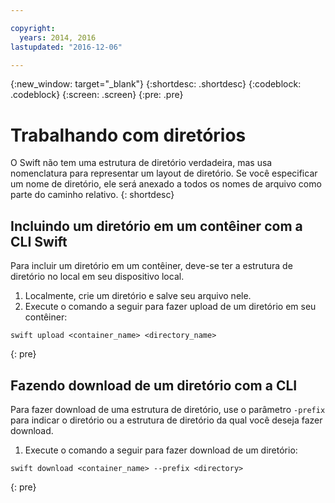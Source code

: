 ```yaml
---

copyright:
  years: 2014, 2016
lastupdated: "2016-12-06"

---
```

{:new_window: target="_blank"}
{:shortdesc: .shortdesc}
{:codeblock: .codeblock}
{:screen: .screen}
{:pre: .pre}

# Trabalhando com diretórios

O Swift não tem uma estrutura de diretório verdadeira, mas usa nomenclatura para
representar um layout de diretório. Se você especificar um nome de diretório, ele será anexado a todos os nomes de arquivo como parte do caminho relativo.
{: shortdesc}

## Incluindo um diretório em um contêiner com a CLI Swift

Para incluir um diretório em um contêiner, deve-se ter a estrutura de diretório no local em seu dispositivo local.

1. Localmente, crie um diretório e salve seu arquivo nele.
2. Execute o comando a seguir para fazer upload de um diretório em seu contêiner:
```
swift upload <container_name> <directory_name>
```
{: pre}

## Fazendo download de um diretório com a CLI
Para fazer download de uma estrutura de diretório, use o parâmetro `-prefix` para indicar o diretório ou a estrutura de diretório da qual você deseja fazer download.

1. Execute o comando a seguir para fazer download de um diretório:
```
swift download <container_name> --prefix <directory>
```
{: pre}
